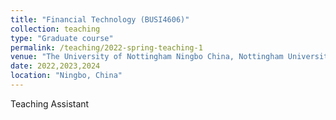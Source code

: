 ```yaml
---
title: "Financial Technology (BUSI4606)"
collection: teaching
type: "Graduate course"
permalink: /teaching/2022-spring-teaching-1
venue: "The University of Nottingham Ningbo China, Nottingham University Business School China"
date: 2022,2023,2024 
location: "Ningbo, China"
---
```



Teaching Assistant


<!-- 
This is a description of a teaching experience. You can use markdown like any other post.

Heading 1
======

Heading 2
======

Heading 3
======
-->
